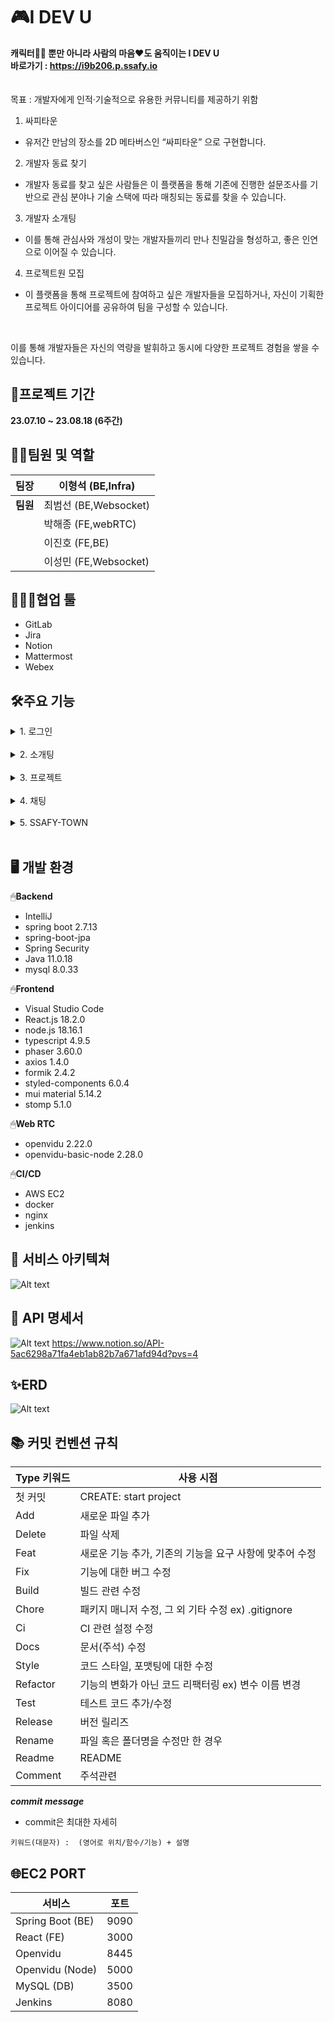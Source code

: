 # 🎮I DEV U
**캐릭터🧝‍♂️ 뿐만 아니라 사람의 마음❤️도 움직이는 I DEV U**<br>
**바로가기 : https://i9b206.p.ssafy.io**
<br><br><br>
목표 : 개발자에게 인적·기술적으로 유용한 커뮤니티를 제공하기 위함

1. 싸피타운

 - 유저간 만남의 장소를 2D 메타버스인 “싸피타운” 으로 구현합니다. 

2. 개발자 동료 찾기

 - 개발자 동료를 찾고 싶은 사람들은 이 플랫폼을 통해 기존에 진행한 설문조사를 기반으로 관심 분야나 기술 스택에 따라 매칭되는 동료를 찾을 수 있습니다. 

3. 개발자 소개팅

 - 이를 통해 관심사와 개성이 맞는 개발자들끼리 만나 친밀감을 형성하고, 좋은 인연으로 이어질 수 있습니다.

4. 프로젝트원 모집

 - 이 플랫폼을 통해 프로젝트에 참여하고 싶은 개발자들을 모집하거나, 자신이 기획한 프로젝트 아이디어를 공유하여 팀을 구성할 수 있습니다.

 <br>

이를 통해 개발자들은 자신의 역량을 발휘하고 동시에 다양한 프로젝트 경험을 쌓을 수 있습니다.

## 📅프로젝트 기간

**23.07.10 ~ 23.08.18 (6주간)**

## 🧝‍♂️팀원 및 역할

| **팀장** | 이형석 (BE,Infra)   |
|----------|---------------------|
| **팀원** | 최범선 (BE,Websocket) |
|          | 박해종 (FE,webRTC)  |
|          | 이진호 (FE,BE)     |
|          | 이성민 (FE,Websocket) |

## 👨‍👩‍👧협업 툴

- GitLab
- Jira
- Notion
- Mattermost
- Webex



## 🛠️주요 기능

<details>
<summary>1. 로그인</summary>

![Alt text](readme사진/image-3.png)
![Alt text](readme사진/image-21.png)
![Alt text](readme사진/image-22.png)
</details></br>

<details>
<summary>2. 소개팅</summary>

![Alt text](readme사진/image-4.png)
![Alt text](readme사진/image-7.png)
![Alt text](readme사진/image-6.png)
</details></br>

<details>
<summary>3. 프로젝트</summary>
![Alt text](readme사진/image-8.png)
![Alt text](readme사진/image-9.png)
![Alt text](readme사진/image-10.png)
![Alt text](readme사진/image-11.png)
</details></br>

<details>
<summary>4. 채팅</summary>
![Alt text](readme사진/image-12.png)
![Alt text](readme사진/image-13.png)
![Alt text](readme사진/image-14.png)
</details></br>

<details>
<summary>5. SSAFY-TOWN</summary>
![Alt text](readme사진/image-15.png)
![Alt text](readme사진/image-20.png)
![Alt text](readme사진/image-16.png)
![Alt text](readme사진/image-17.png)
![Alt text](readme사진/image-18.png)
![Alt text](readme사진/image-19.png)
</details></br>

## 🖥️ 개발 환경

🖱**Backend**

- IntelliJ
- spring boot 2.7.13
- spring-boot-jpa
- Spring Security
- Java 11.0.18
- mysql 8.0.33

🖱**Frontend**

- Visual Studio Code
- React.js 18.2.0
- node.js 18.16.1
- typescript 4.9.5
- phaser 3.60.0
- axios 1.4.0
- formik 2.4.2
- styled-components 6.0.4
- mui material 5.14.2
- stomp 5.1.0

🖱**Web RTC**

- openvidu 2.22.0
- openvidu-basic-node 2.28.0

🖱**CI/CD**

- AWS EC2
- docker
- nginx
- jenkins

## 🔧 서비스 아키텍쳐

![Alt text](readme사진/image-23.png)

## 📑 API 명세서

![Alt text](readme사진/image-2.png)
https://www.notion.so/API-5ac6298a71fa4eb1ab82b7a671afd94d?pvs=4

## ✨ERD

![Alt text](readme사진/image.png)

## 📚 커밋 컨벤션 규칙

| Type 키워드 | 사용 시점 |
| --- | --- |
| 첫 커밋 | CREATE: start project |
| Add | 새로운 파일 추가 |
| Delete | 파일 삭제 |
| Feat | 새로운 기능 추가, 기존의 기능을 요구 사항에 맞추어 수정 |
| Fix | 기능에 대한 버그 수정 |
| Build | 빌드 관련 수정 |
| Chore | 패키지 매니저 수정, 그 외 기타 수정 ex) .gitignore |
| Ci | CI 관련 설정 수정 |
| Docs | 문서(주석) 수정 |
| Style | 코드 스타일, 포맷팅에 대한 수정 |
| Refactor | 기능의 변화가 아닌 코드 리팩터링 ex) 변수 이름 변경 |
| Test | 테스트 코드 추가/수정 |
| Release | 버전 릴리즈 |
| Rename | 파일 혹은 폴더명을 수정만 한 경우 |
| Readme | README |
| Comment | 주석관련 |

 ***commit message***
  - commit은 최대한 자세히

`키워드(대문자) :  (영어로 위치/함수/기능) + 설명`

## 🌐EC2 PORT

| 서비스               | 포트  |
|---------------------|-------|
| Spring Boot (BE)    | 9090  |
| React (FE)          | 3000  |
| Openvidu             | 8445  |
| Openvidu (Node)     | 5000  |
| MySQL (DB)          | 3500  |
| Jenkins             | 8080  |


